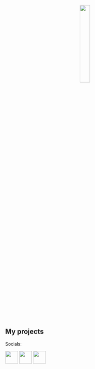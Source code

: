 [git]: https://github.com/AAKASH-2207/AAKASH-2207
[insta]: https://www.instagram.com/_akshi_2207/
<p align="center"><img src="https://github.com/AAKASH-2207/AAKASH-2207/assets/90674945/36de2f24-2918-4cbc-8c82-1a620dabe5c5" width=25% height=25%></p></img></p>
<img src=""  align="center">

My projects
-  
   Socials:<!-- --><br/>
   
  <a href="https://www.instagram.com/_akshi_2207/"><img src="https://github.com/user-attachments/assets/dc1d661a-97b9-4ea3-883b-8d234b9ee6ee" width=40px height=40px></img></a>
  <a href="www.linkedin.com/in/akash-upcycles-a35b7326b"><img src= "https://github.com/user-attachments/assets/fe8a7c24-b6c3-406b-a0ca-123ddf70ff58" width = 40px height =40px><img/><a/>
  <a href="https://gitlab.com/AAKASH-2207"><img src= "https://github.com/user-attachments/assets/54f92509-0741-44e3-8f2d-f31439104980" width = 40px height =40px><a/>
